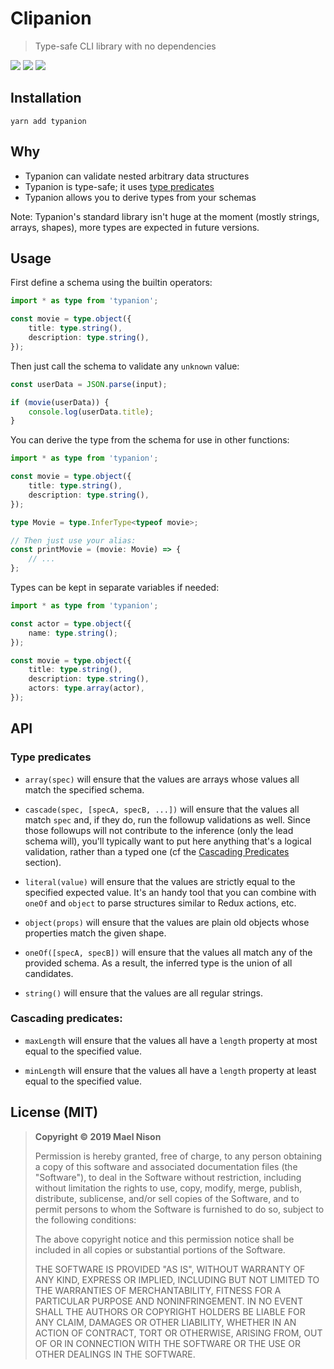 # Clipanion

> Type-safe CLI library with no dependencies

[![](https://img.shields.io/npm/v/typanion.svg)]() [![](https://img.shields.io/npm/l/typanion.svg)]() [![](https://img.shields.io/badge/developed%20with-Yarn%202-blue)](https://github.com/yarnpkg/berry)

## Installation

```
yarn add typanion
```

## Why

  - Typanion can validate nested arbitrary data structures
  - Typanion is type-safe; it uses [type predicates](https://www.typescriptlang.org/docs/handbook/advanced-types.html#user-defined-type-guards)
  - Typanion allows you to derive types from your schemas

Note: Typanion's standard library isn't huge at the moment (mostly strings, arrays, shapes), more types are expected in future versions.

## Usage

First define a schema using the builtin operators:

```ts
import * as type from 'typanion';

const movie = type.object({
    title: type.string(),
    description: type.string(),
});
```

Then just call the schema to validate any `unknown` value:

```ts
const userData = JSON.parse(input);

if (movie(userData)) {
    console.log(userData.title);
}
```

You can derive the type from the schema for use in other functions:

```ts
import * as type from 'typanion';

const movie = type.object({
    title: type.string(),
    description: type.string(),
});

type Movie = type.InferType<typeof movie>;

// Then just use your alias:
const printMovie = (movie: Movie) => {
    // ...
};
```

Types can be kept in separate variables if needed:

```ts
import * as type from 'typanion';

const actor = type.object({
    name: type.string();
});

const movie = type.object({
    title: type.string(),
    description: type.string(),
    actors: type.array(actor),
});
```

## API

### Type predicates

- `array(spec)` will ensure that the values are arrays whose values all match the specified schema.

- `cascade(spec, [specA, specB, ...])` will ensure that the values all match `spec` and, if they do, run the followup validations as well. Since those followups will not contribute to the inference (only the lead schema will), you'll typically want to put here anything that's a logical validation, rather than a typed one (cf the [Cascading Predicates]() section).

- `literal(value)` will ensure that the values are strictly equal to the specified expected value. It's an handy tool that you can combine with `oneOf` and `object` to parse structures similar to Redux actions, etc.

- `object(props)` will ensure that the values are plain old objects whose properties match the given shape.

- `oneOf([specA, specB])` will ensure that the values all match any of the provided schema. As a result, the inferred type is the union of all candidates.

- `string()` will ensure that the values are all regular strings.

### Cascading predicates:

- `maxLength` will ensure that the values all have a `length` property at most equal to the specified value.

- `minLength` will ensure that the values all have a `length` property at least equal to the specified value.

## License (MIT)

> **Copyright © 2019 Mael Nison**
>
> Permission is hereby granted, free of charge, to any person obtaining a copy of this software and associated documentation files (the "Software"), to deal in the Software without restriction, including without limitation the rights to use, copy, modify, merge, publish, distribute, sublicense, and/or sell copies of the Software, and to permit persons to whom the Software is furnished to do so, subject to the following conditions:
>
> The above copyright notice and this permission notice shall be included in all copies or substantial portions of the Software.
>
> THE SOFTWARE IS PROVIDED "AS IS", WITHOUT WARRANTY OF ANY KIND, EXPRESS OR IMPLIED, INCLUDING BUT NOT LIMITED TO THE WARRANTIES OF MERCHANTABILITY, FITNESS FOR A PARTICULAR PURPOSE AND NONINFRINGEMENT. IN NO EVENT SHALL THE AUTHORS OR COPYRIGHT HOLDERS BE LIABLE FOR ANY CLAIM, DAMAGES OR OTHER LIABILITY, WHETHER IN AN ACTION OF CONTRACT, TORT OR OTHERWISE, ARISING FROM, OUT OF OR IN CONNECTION WITH THE SOFTWARE OR THE USE OR OTHER DEALINGS IN THE SOFTWARE.
